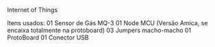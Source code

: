Internet of Things

Itens usados:
01 Sensor de Gás MQ-3
01 Node MCU (Versão Amica, se encaixa totalmente na protoboard)
03 Jumpers macho-macho
01 ProtoBoard
01 Conector USB


